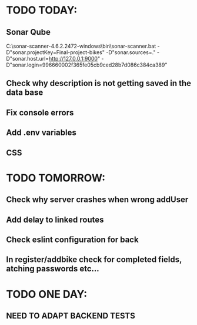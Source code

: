 # TODO TODAY:

## Sonar Qube
C:\sonar-scanner-4.6.2.2472-windows\bin\sonar-scanner.bat -D"sonar.projectKey=Final-project-bikes" -D"sonar.sources=." -D"sonar.host.url=http://127.0.0.1:9000" -D"sonar.login=996660002f365fe05cb9ced28b7d086c384ca389"

## Check why description is not getting saved in the data base

## Fix console errors

## Add .env variables 

## CSS

# TODO TOMORROW:

## Check why server crashes when wrong addUser

## Add delay to linked routes


## Check eslint configuration for back 

## In register/addbike check for completed fields, atching passwords etc...


# TODO ONE DAY:

## NEED TO ADAPT BACKEND TESTS


